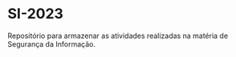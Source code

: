 # SI-2023
Repositório para armazenar as atividades realizadas na matéria de Segurança da Informação.
